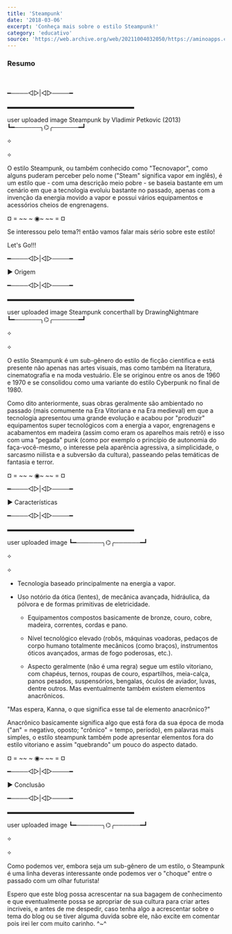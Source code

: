 ```yaml
---
title: 'Steampunk'
date: '2018-03-06'
excerpt: 'Conheça mais sobre o estilo Steampunk!'
category: 'educativo'
source: 'https://web.archive.org/web/20211004032050/https://aminoapps.com/c/grimoires/page/blog/steampunk/aVk5_5eQc0ugp7gg5dKexbrLRaLoWlMLzQ1'
---
```


### Resumo
<br></br>
━────◅▻|◅▻────━

▬▬▬▬▬▬▬▬▬▬▬▬▬▬▬▬▬▬▬▬▬

user uploaded image
Steampunk by Vladimir Petkovic (2013)
┗━──────╮⌬╭──────━┛

⟡

⟡

   O estilo Steampunk, ou também conhecido como "Tecnovapor", como alguns puderam perceber pelo nome ("Steam" significa vapor em inglês), é um estilo que - com uma descrição meio pobre - se baseia bastante em um cenário em que a tecnologia evoluiu bastante no passado, apenas com a invenção da energia movido a vapor e possui vários equipamentos e acessórios cheios de engrenagens.

¤ = ~~ ~ ◉~ ~~ = ¤

   Se interessou pelo tema?! então vamos falar mais sério sobre este estilo!

   Let's Go!!!

━────◅▻|◅▻────━

► Origem

━────◅▻|◅▻────━

▬▬▬▬▬▬▬▬▬▬▬▬▬▬▬▬▬▬▬▬▬

user uploaded image
Steampunk concerthall by DrawingNightmare
┗━──────╮⌬╭──────━┛

⟡

⟡

   O estilo Steampunk é um sub-gênero do estilo de ficção cientifica e está presente não apenas nas artes visuais, mas como também na literatura, cinematografia e na moda vestuário. Ele se originou entre os anos de 1960 e 1970 e se consolidou como uma variante do estilo Cyberpunk no final de 1980.

Como dito anteriormente, suas obras geralmente são ambientado no passado (mais comumente na Era Vitoriana e na Era medieval) em que a tecnologia apresentou uma grande evolução e acabou por "produzir" equipamentos super tecnológicos com a energia a vapor, engrenagens e acabamentos em madeira (assim como eram os aparelhos mais retrô) e isso com uma "pegada" punk (como por exemplo o princípio de autonomia do faça-você-mesmo, o interesse pela aparência agressiva, a simplicidade, o sarcasmo niilista e a subversão da cultura), passeando pelas temáticas de fantasia e terror.

¤ = ~~ ~ ◉~ ~~ = ¤

━────◅▻|◅▻────━

► Características

━────◅▻|◅▻────━

▬▬▬▬▬▬▬▬▬▬▬▬▬▬▬▬▬▬▬▬▬

user uploaded image
┗━──────╮⌬╭──────━┛

⟡

⟡

   - Tecnologia baseado principalmente na energia a vapor.

- Uso notório da ótica (lentes), de mecânica avançada, hidráulica, da pólvora e de formas primitivas de eletricidade.

   - Equipamentos compostos basicamente de bronze, couro, cobre, madeira, correntes, cordas e pano.

   - Nível tecnológico elevado (robôs, máquinas voadoras, pedaços de corpo humano totalmente mecânicos (como braços), instrumentos óticos avançados, armas de fogo poderosas, etc.).

    - Aspecto geralmente (não é uma regra) segue um estilo vitoriano, com chapéus, ternos, roupas de couro, espartilhos, meia-calça, panos pesados, suspensórios, bengalas, óculos de aviador, luvas, dentre outros. Mas eventualmente também existem elementos anacrônicos.

"Mas espera, Kanna, o que significa esse tal de elemento anacrônico?"

   Anacrônico basicamente significa algo que está fora da sua época de moda ("an" = negativo, oposto; "crônico" = tempo, período), em palavras mais simples, o estilo steampunk também pode apresentar elementos fora do estilo vitoriano e assim "quebrando" um pouco do aspecto datado.

¤ = ~~ ~ ◉~ ~~ = ¤

━────◅▻|◅▻────━

► Conclusão

━────◅▻|◅▻────━

▬▬▬▬▬▬▬▬▬▬▬▬▬▬▬▬▬▬▬▬▬

user uploaded image
┗━──────╮⌬╭──────━┛

⟡

⟡

   Como podemos ver, embora seja um sub-gênero de um estilo, o Steampunk é uma linha deveras interessante onde podemos ver o "choque" entre o passado com um olhar futurista!

   Espero que este blog possa acrescentar na sua bagagem de conhecimento e que eventualmente possa se apropriar de sua cultura para criar artes incriveis, e antes de me despedir, caso tenha algo a acrescentar sobre o tema do blog ou se tiver alguma duvida sobre ele, não excite em comentar pois irei ler com muito carinho. ^~^